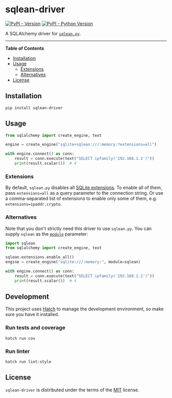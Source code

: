# sqlean-driver

[![PyPI - Version](https://img.shields.io/pypi/v/sqlean-driver.svg)](https://pypi.org/project/sqlean-driver)
[![PyPI - Python Version](https://img.shields.io/pypi/pyversions/sqlean-driver.svg)](https://pypi.org/project/sqlean-driver)

A SQLAlchemy driver for [`sqlean.py`](https://github.com/nalgeon/sqlean.py).

-----

**Table of Contents**

- [Installation](#installation)
- [Usage](#usage)
  - [Extensions](#extensions)
  - [Alternatives](#alternatives)
- [License](#license)

## Installation

```console
pip install sqlean-driver
```

## Usage

```python
from sqlalchemy import create_engine, text

engine = create_engine("sqlite+sqlean:///:memory:?extensions=all")

with engine.connect() as conn:
    result = conn.execute(text("SELECT ipfamily('192.168.1.1')"))
    print(result.scalar())  # 4
```

### Extensions

By default, `sqlean.py` disables all [SQLite extensions](https://github.com/nalgeon/sqlean.py#extensions). To enable all of them, pass `extensions=all` as a query parameter to the connection string. Or use a comma-separated list of extensions to enable only some of them, e.g. `extensions=ipaddr,crypto`.

### Alternatives

Note that you don't strictly need this driver to use `sqlean.py`. You can supply `sqlean` as the [`module`](https://docs.sqlalchemy.org/en/20/core/engines.html#sqlalchemy.create_engine.params.module) parameter:

```python
import sqlean
from sqlalchemy import create_engine, text

sqlean.extensions.enable_all()
engine = create_engine("sqlite:///:memory:", module=sqlean)

with engine.connect() as conn:
    result = conn.execute(text("SELECT ipfamily('192.168.1.1')"))
    print(result.scalar())  # 4
```

## Development

This project uses [Hatch](https://hatch.pypa.io/) to manage the development environment, so make sure you have it installed.

### Run tests and coverage

```console
hatch run cov
```

### Run linter

```console
hatch run lint:style
```

## License

`sqlean-driver` is distributed under the terms of the [MIT](https://spdx.org/licenses/MIT.html) license.
